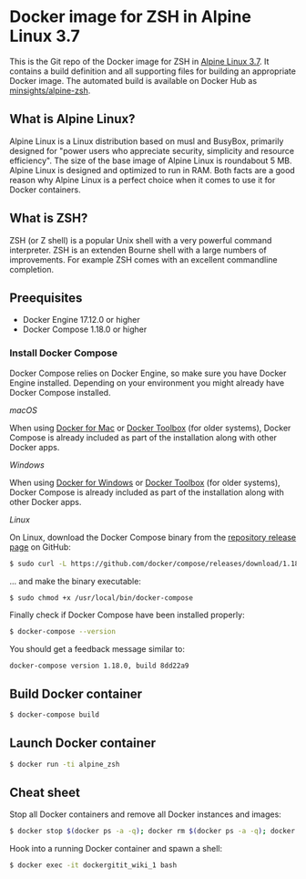 # Docker image for ZSH in Alpine Linux 3.7
 
This is the Git repo of the Docker image for ZSH in [Alpine Linux 3.7](https://alpinelinux.org). It contains a build definition and all supporting files for building an appropriate Docker image. The automated build is available on Docker Hub as [minsights/alpine-zsh](https://hub.docker.com/r/minsights/alpine-zsh).

## What is Alpine Linux?

Alpine Linux is a Linux distribution based on musl and BusyBox, primarily designed for "power users who appreciate security, simplicity and resource efficiency". The size of the base image of Alpine Linux is roundabout 5 MB. Alpine Linux is designed and optimized to run in RAM. Both facts are a good reason why Alpine Linux is a perfect choice when it comes to use it for Docker containers. 

## What is ZSH?

ZSH (or Z shell) is a popular Unix shell with a very powerful command interpreter. ZSH is an extenden Bourne shell with a large numbers of improvements. For example ZSH comes with an excellent commandline completion.

## Preequisites

- Docker Engine 17.12.0 or higher
- Docker Compose 1.18.0 or higher 

### Install Docker Compose

Docker Compose relies on Docker Engine, so make sure you have Docker Engine installed. Depending on your environment you might already have Docker Compose installed.

*macOS*

When using [Docker for Mac](https://docs.docker.com/docker-for-mac/install) or [Docker Toolbox](https://docs.docker.com/toolbox/overview) (for older systems), Docker Compose is already included as part of the installation along with other Docker apps.

*Windows*

When using [Docker for Windows](https://docs.docker.com/docker-for-windows/install) or [Docker Toolbox](https://docs.docker.com/toolbox/overview) (for older systems), Docker Compose is already included as part of the installation along with other Docker apps.

*Linux*

On Linux, download the Docker Compose binary from the [repository release page](https://github.com/docker/compose/releases) on GitHub:

```bash
$ sudo curl -L https://github.com/docker/compose/releases/download/1.18.0/docker-compose-`uname -s`-`uname -m` -o /usr/local/bin/docker-compose
```

... and make the binary executable:

```bash
$ sudo chmod +x /usr/local/bin/docker-compose
```

Finally check if Docker Compose have been installed properly:

```bash
$ docker-compose --version
```

You should get a feedback message similar to:

```
docker-compose version 1.18.0, build 8dd22a9
```

## Build Docker container

```bash
$ docker-compose build
```

## Launch Docker container

```bash
$ docker run -ti alpine_zsh
```

## Cheat sheet

Stop all Docker containers and remove all Docker instances and images:

```bash
$ docker stop $(docker ps -a -q); docker rm $(docker ps -a -q); docker rmi $(docker images -a -q) 
```

Hook into a running Docker container and spawn a shell:

```bash
$ docker exec -it dockergitit_wiki_1 bash                                                                           
```



